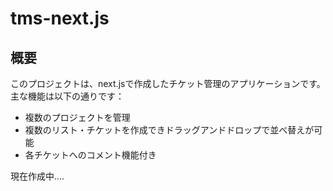 # tms-next.js

## 概要

このプロジェクトは、next.jsで作成したチケット管理のアプリケーションです。主な機能は以下の通りです：

- 複数のプロジェクトを管理
- 複数のリスト・チケットを作成できドラッグアンドドロップで並べ替えが可能
- 各チケットへのコメント機能付き

現在作成中....
